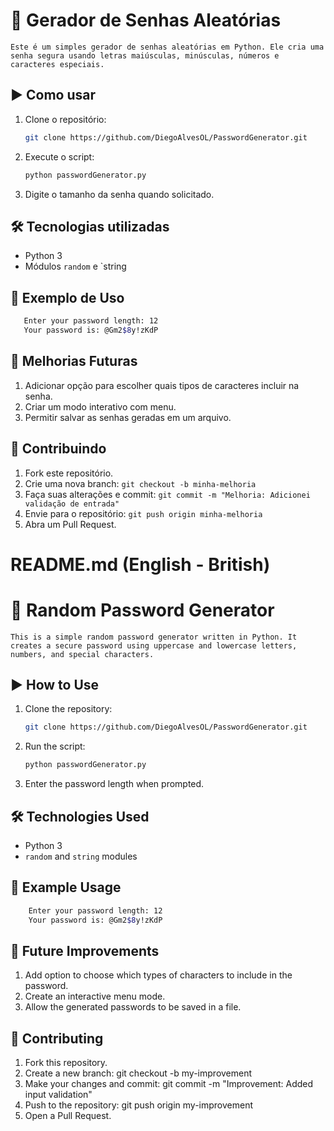 # 🔐 Gerador de Senhas Aleatórias
```
Este é um simples gerador de senhas aleatórias em Python. Ele cria uma senha segura usando letras maiúsculas, minúsculas, números e caracteres especiais.
```

## ▶️ Como usar

1. Clone o repositório:
   ```bash
   git clone https://github.com/DiegoAlvesOL/PasswordGenerator.git

2. Execute o script:

   ```bash
   python passwordGenerator.py

3. Digite o tamanho da senha quando solicitado.

## 🛠 Tecnologias utilizadas
* Python 3
* Módulos `random` e `string

## 📌 Exemplo de Uso

   ```bash
      Enter your password length: 12
      Your password is: @Gm2$8y!zKdP
 ```

## 🚀 Melhorias Futuras
1. Adicionar opção para escolher quais tipos de caracteres incluir na senha.
2. Criar um modo interativo com menu.
3. Permitir salvar as senhas geradas em um arquivo.


## 🎯 Contribuindo
1. Fork este repositório. 
2. Crie uma nova branch: `git checkout -b minha-melhoria`
3. Faça suas alterações e commit: `git commit -m "Melhoria: Adicionei validação de entrada"`
4. Envie para o repositório: `git push origin minha-melhoria` 
5. Abra um Pull Request.




# README.md (English - British)
# 🔐 Random Password Generator
```
This is a simple random password generator written in Python. It creates a secure password using uppercase and lowercase letters, numbers, and special characters.
``` 

## ▶️ How to Use

1. Clone the repository:
   ```bash
   git clone https://github.com/DiegoAlvesOL/PasswordGenerator.git


2. Run the script:
   ```bash
   python passwordGenerator.py

3. Enter the password length when prompted.

## 🛠 Technologies Used
* Python 3
* `random` and `string` modules

## 📌 Example Usage
   ```bash
       Enter your password length: 12
       Your password is: @Gm2$8y!zKdP
```

## 🚀 Future Improvements
1. Add option to choose which types of characters to include in the password.
2. Create an interactive menu mode.
3. Allow the generated passwords to be saved in a file.

## 🎯 Contributing
1. Fork this repository.
2. Create a new branch: git checkout -b my-improvement 
3. Make your changes and commit: git commit -m "Improvement: Added input validation"
4. Push to the repository: git push origin my-improvement 
5. Open a Pull Request.